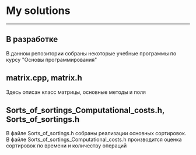 # My solutions
---
В разработке
---
В данном репозитории собраны некоторые учебные программы по курсу "Основы программирования" 
## matrix.cpp, matrix.h
Здесь описан класс матрицы, основные методы и поля

## Sorts_of_sortings_Computational_costs.h, Sorts_of_sortings.h
В файле Sorts_of_sortings.h собраны реализации основных сортировок. 
В файле Sorts_of_sortings_Computational_costs.h производится оценка сортировок по времени и количеству операций